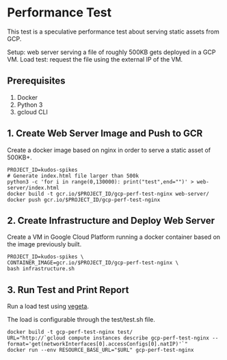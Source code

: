 # Performance Test
This test is a speculative performance test about serving static assets from GCP.

Setup: web server serving a file of roughly 500KB gets deployed in a GCP VM.
Load test: request the file using the external IP of the VM.

## Prerequisites
1. Docker
2. Python 3
3. gcloud CLI

## 1. Create Web Server Image and Push to GCR

Create a docker image based on nginx in order to serve a static asset of 500KB+.

```
PROJECT_ID=kudos-spikes
# Generate index.html file larger than 500k
python3 -c 'for i in range(0,130000): print("test",end="")' > web-server/index.html
docker build -t gcr.io/$PROJECT_ID/gcp-perf-test-nginx web-server/
docker push gcr.io/$PROJECT_ID/gcp-perf-test-nginx
```

## 2. Create Infrastructure and Deploy Web Server
Create a VM in Google Cloud Platform running a docker container based on the image previously built.

```
PROJECT_ID=kudos-spikes \
CONTAINER_IMAGE=gcr.io/$PROJECT_ID/gcp-perf-test-nginx \
bash infrastructure.sh
```

## 3. Run Test and Print Report
Run a load test using [vegeta](https://github.com/tsenart/vegeta). 

The load is configurable through the test/test.sh file.

```
docker build -t gcp-perf-test-nginx test/
URL="http://`gcloud compute instances describe gcp-perf-test-nginx --format='get(networkInterfaces[0].accessConfigs[0].natIP)'`"
docker run --env RESOURCE_BASE_URL="$URL" gcp-perf-test-nginx
```

